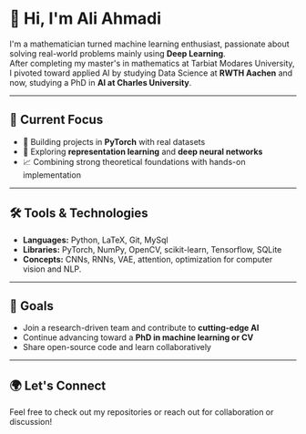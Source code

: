 # 👋 Hi, I'm Ali Ahmadi

I'm a mathematician turned machine learning enthusiast, passionate about solving real-world problems mainly using **Deep Learning**.  
After completing my master's in mathematics at Tarbiat Modares University, I pivoted toward applied AI by studying Data Science at **RWTH Aachen** and now, studying a PhD in **AI at Charles University**.

---

## 🔬 Current Focus

- 📌 Building projects in **PyTorch** with real datasets 
- 🤖 Exploring **representation learning** and **deep neural networks**
- 📈 Combining strong theoretical foundations with hands-on implementation

---

## 🛠️ Tools & Technologies

- **Languages:** Python, LaTeX, Git, MySql
- **Libraries:** PyTorch, NumPy, OpenCV, scikit-learn, Tensorflow, SQLite  
- **Concepts:** CNNs, RNNs, VAE, attention, optimization for computer vision and NLP.

---

## 🎯 Goals

- Join a research-driven team and contribute to **cutting-edge AI**  
- Continue advancing toward a **PhD in machine learning or CV**  
- Share open-source code and learn collaboratively

---

## 🌍 Let's Connect

Feel free to check out my repositories or reach out for collaboration or discussion!
